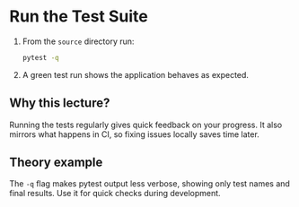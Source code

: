 # Run the Test Suite

1. From the `source` directory run:
   ```bash
   pytest -q
   ```
2. A green test run shows the application behaves as expected.

## Why this lecture?

Running the tests regularly gives quick feedback on your progress. It also
mirrors what happens in CI, so fixing issues locally saves time later.
## Theory example
The `-q` flag makes pytest output less verbose, showing only test names and final results. Use it for quick checks during development.
